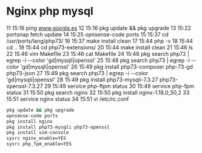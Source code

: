 # Nginx php mysql

11	15:16	ping www.google.es
    12	15:16	pkg update && pkg upgrade
    13	15:22	portsnap fetch update
    14	15:25	opnsense-code ports
    15	15:37	cd /usr/ports/lang/php73/
    16	15:37	make install clean
    17	15:44	php -v
    18	15:44	cd ..
    19	15:44	cd php73-extensions/
    20	15:44	make install clean
    21	15:46	ls
    22	15:46	vim Makefile
    23	15:46	cat Makefile
    24	15:48	pkg search php72 | egrep -i --color 'gd|mysqli|openssl'
    25	15:48	pkg search php73 | egrep -i --color 'gd|mysqli|openssl'
    26	15:49	pkg install php73-composer php-73-gd php73-json
    27	15:49	pkg search php73 | egrep -i --color 'gd|mysqli|openssl'
    28	15:49	pkg install php73-mysqli-7.3.27 php73-openssl-7.3.27
    29	15:49	service php-ftpm status
    30	15:49	service php-fpm status
    31	15:50	pkg search nginx
    32	15:50	pkg install nginx-1.18.0_50,2
    33	15:51	service nginx status
    34	15:51	vi /etc/rc.conf

```sh
pkg update && pkg upgrade
opnsense-code ports
pkg install nginx
pkg install php73-mysqli php73-openssl
pkg install vim-console
sysrc nginx_enable=YES
sysrc php_fpm_enable=YES
```

